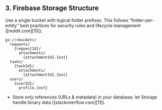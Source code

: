 ## 3. Firebase Storage Structure

Use a single bucket with logical folder prefixes. This follows “folder-per-entity” best practices for security rules and lifecycle management ([reddit.com][10]).

```
gs://<bucket>/
  requests/
    {requestId}/
      attachments/
        {attachmentId}.{ext}
  tasks/
    {taskId}/
      attachments/
        {attachmentId}.{ext}
  users/
    {userId}/
      profile.{ext}
```

- Store only references (URLs & metadata) in your database; let Storage handle binary data ([stackoverflow.com][11]).
